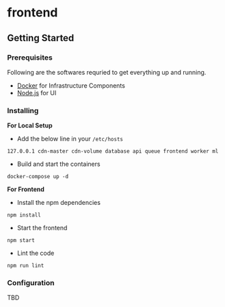 # frontend

## Getting Started

### Prerequisites
Following are the softwares requried to get everything up and running.
- [Docker](https://docs.docker.com/engine/install/) for Infrastructure Components
- [Node.js](https://nodejs.org/en/) for UI

### Installing
**For Local Setup**
- Add the below line in your `/etc/hosts`
```
127.0.0.1 cdn-master cdn-volume database api queue frontend worker ml
```
- Build and start the containers
```
docker-compose up -d
```

**For Frontend**
- Install the npm dependencies
```
npm install
```
- Start the frontend
```
npm start
```
- Lint the code
```
npm run lint
```

### Configuration
TBD
